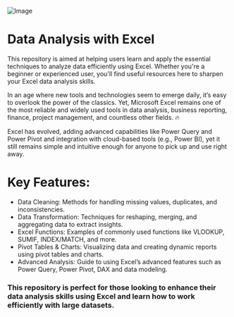 ![Image](https://github.com/user-attachments/assets/1f39c6f3-74a5-4865-ac15-9990d67ae613)

# Data Analysis with Excel
This repository is aimed at helping users learn and apply the essential techniques to analyze data efficiently using Excel. Whether you're a beginner or experienced user, you'll find useful resources here to sharpen your Excel data analysis skills. 

In an age where new tools and technologies seem to emerge daily, it’s easy to overlook the power of the classics. Yet, Microsoft Excel remains one of the most reliable and widely used tools in data analysis, business reporting, finance, project management, and countless other fields. 🔥

Excel has evolved, adding advanced capabilities like Power Query and Power Pivot and integration with cloud-based tools (e.g., Power BI), yet it still remains simple and intuitive enough for anyone to pick up and use right away.

# Key Features:
* Data Cleaning: Methods for handling missing values, duplicates, and inconsistencies.
* Data Transformation: Techniques for reshaping, merging, and aggregating data to extract insights.
* Excel Functions: Examples of commonly used functions like VLOOKUP, SUMIF, INDEX/MATCH, and more.
* Pivot Tables & Charts: Visualizing data and creating dynamic reports using pivot tables and charts.
* Advanced Analysis: Guide to using Excel’s advanced features such as Power Query, Power Pivot, DAX and data modeling.

### This repository is perfect for those looking to enhance their data analysis skills using Excel and learn how to work efficiently with large datasets.

